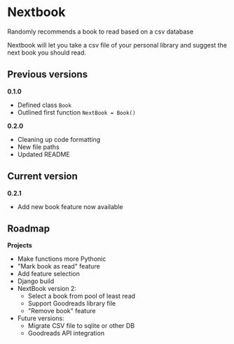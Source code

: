 # Nextbook
Randomly recommends a book to read based on a csv database

Nextbook will let you take a csv file of your personal library and suggest the next book you should read.


<h2>Previous versions</h2>

**0.1.0**
* Defined class `Book`
* Outlined first function `NextBook = Book()`

**0.2.0**
* Cleaning up code formatting
* New file paths
* Updated README

<h2>Current version</h2>

**0.2.1**
* Add new book feature now available


<h2>Roadmap</h2

**Projects**

* Make functions more Pythonic
* "Mark book as read" feature
* Add feature selection
* Django build
* NextBook version 2:
  * Select a book from pool of least read
  * Support Goodreads library file
  * "Remove book" feature
* Future versions:
  * Migrate CSV file to sqlite or other DB
  * Goodreads API integration

